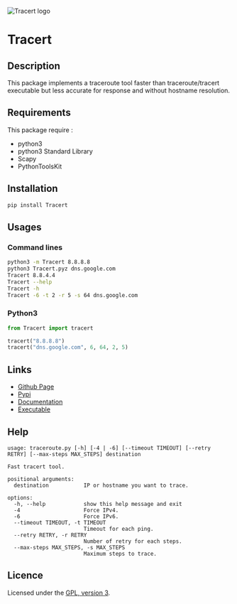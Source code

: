 ![Tracert logo](https://mauricelambert.github.io/info/python/code/Tracert_small.png "Tracert logo")

# Tracert

## Description

This package implements a traceroute tool faster than traceroute/tracert executable but less accurate for response and without hostname resolution.

## Requirements

This package require :
 - python3
 - python3 Standard Library
 - Scapy
 - PythonToolsKit

## Installation

```bash
pip install Tracert
```

## Usages

### Command lines

```bash
python3 -m Tracert 8.8.8.8
python3 Tracert.pyz dns.google.com
Tracert 8.8.4.4
Tracert --help
Tracert -h
Tracert -6 -t 2 -r 5 -s 64 dns.google.com
```

### Python3

```python
from Tracert import tracert

tracert("8.8.8.8")
tracert("dns.google.com", 6, 64, 2, 5)
```

## Links

 - [Github Page](https://github.com/mauricelambert/Tracert)
 - [Pypi](https://pypi.org/project/Tracert/)
 - [Documentation](https://mauricelambert.github.io/info/python/code/Tracert.html)
 - [Executable](https://mauricelambert.github.io/info/python/code/Tracert.pyz)

## Help

```text
usage: traceroute.py [-h] [-4 | -6] [--timeout TIMEOUT] [--retry RETRY] [--max-steps MAX_STEPS] destination

Fast tracert tool.

positional arguments:
  destination           IP or hostname you want to trace.

options:
  -h, --help            show this help message and exit
  -4                    Force IPv4.
  -6                    Force IPv6.
  --timeout TIMEOUT, -t TIMEOUT
                        Timeout for each ping.
  --retry RETRY, -r RETRY
                        Number of retry for each steps.
  --max-steps MAX_STEPS, -s MAX_STEPS
                        Maximum steps to trace.
```

## Licence

Licensed under the [GPL, version 3](https://www.gnu.org/licenses/).
